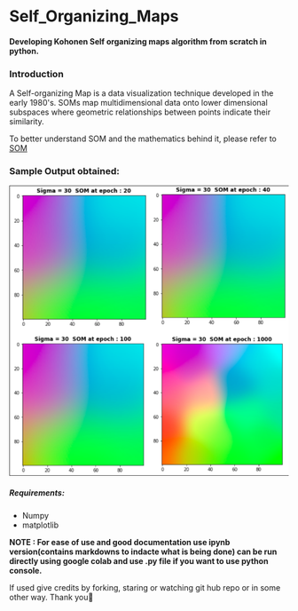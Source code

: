 # Self_Organizing_Maps

#### Developing Kohonen Self organizing maps algorithm from scratch in python.


### Introduction
A Self-organizing Map is a data visualization technique developed in the early 1980's. SOMs map multidimensional data onto lower dimensional subspaces where geometric relationships between points indicate their similarity.

To better understand SOM and the mathematics behind it, please refer to [SOM](https://www.cs.hmc.edu/~kpang/nn/som.html)

### Sample Output obtained:


![Alt Text](SOM_output.png)


##### Requirements:
* Numpy
* matplotlib

**NOTE : For ease of use and good documentation use ipynb version(contains markdowns to indacte what is being done) can be run directly using google colab and use .py file if you want to use python console.**



If used give credits by forking, staring or watching git hub repo or in some other way. Thank you:slightly_smiling_face:
